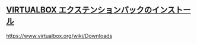 ## [VIRTUALBOX エクステンションパックのインストール](http://virtual-soft1.nnn2.com/?p=385)

https://www.virtualbox.org/wiki/Downloads<br>
